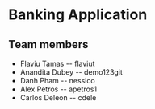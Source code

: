 # Banking Application

## Team members

- Flaviu Tamas -- flaviut
- Anandita Dubey -- demo123git
- Danh Pham -- nessico
- Alex Petros -- apetros1
- Carlos Deleon -- cdele
